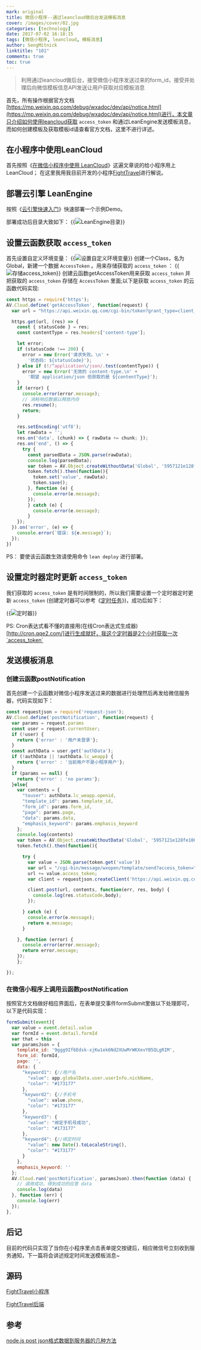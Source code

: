 ```yaml
---
mark: original
title: 微信小程序--通过leancloud做后台发送模板消息
cover: /images/cover/02.jpg
categories: [technology]
date: 2017-07-02 16:18:15
tags: [微信小程序, leancloud, 模板消息]
author: SengMitnick
linktitle: "101"
comments: true
toc: true
---
```

> 利用通过leancloud做后台，接受微信小程序发送过来的form_id，接受并处理后向微信模板信息API发送让用户获取对应模板消息

首先，所有操作根据官方文档[https://mp.weixin.qq.com/debug/wxadoc/dev/api/notice.html](https://mp.weixin.qq.com/debug/wxadoc/dev/api/notice.html)进行，本文章只介绍如何使用leancloud获取 `access_token` 和通过LeanEngine发送模板消息，而如何创建模板及获取模板id请查看官方文档，这里不进行详述。
<!--more-->

## 在小程序中使用LeanCloud
首先按照《[在微信小程序中使用 LeanCloud](https://leancloud.cn/docs/weapp.html)》这遍文章说的给小程序用上LeanCloud；
在这里我用我目前开发的小程序[FightTravel](https://github.com/smk17/FightTravel)进行解说。

## 部署云引擎 LeanEngine
按照《[云引擎快速入门](https://leancloud.cn/docs/leanengine_quickstart.html)》快速部署一个示例Demo。

部署成功后目录大致如下：
{{<img name="1.png" caption="LeanEngine目录" alt="LeanEngine目录">}}

## 设置云函数获取 `access_token`
首先设置自定义环境变量：
{{<img name="2.png" caption="设置自定义环境变量" alt="设置自定义环境变量">}}
创建一个Class，名为Global，新建一个数据 `AccessToken` 。用来存储获取的 `access_token` ：
{{<img name="3.png" caption="存储access_token" alt="存储access_token">}}
创建云函数getAccessToken用来获取 `access_token` 并把获取的 `access_token` 存储在 `AccessToken` 里面;以下是获取 `access_token` 的云函数代码实现:
~~~ js
const https = require('https');
AV.Cloud.define('getAccessToken', function(request) {
  var url = "https://api.weixin.qq.com/cgi-bin/token?grant_type=client_credential&appid="+process.env.APPID+"&secret="+process.env.APPSECRET;

  https.get(url, (res) => {
    const { statusCode } = res;
    const contentType = res.headers['content-type'];

    let error;
    if (statusCode !== 200) {
      error = new Error('请求失败。\n' +
        '状态码: ${statusCode}');
    } else if (!/^application\/json/.test(contentType)) {
      error = new Error('无效的 content-type.\n' +
        '期望 application/json 但获取的是 ${contentType}');
    }
    if (error) {
      console.error(error.message);
      // 消耗响应数据以释放内存
      res.resume();
      return;
    }

    res.setEncoding('utf8');
    let rawData = '';
    res.on('data', (chunk) => { rawData += chunk; });
    res.on('end', () => {
      try {
        const parsedData = JSON.parse(rawData);
        console.log(parsedData);
        var token = AV.Object.createWithoutData('Global', '5957121e128fe100582b6461');
        token.fetch().then(function(){
          token.set('value', rawData);
          token.save();
        }, function (e) {
          console.error(e.message);
        });
        } catch (e) {
          console.error(e.message);
        }
    });
  }).on('error', (e) => {
    console.error(`错误: ${e.message}`);
  });
})
~~~
PS： 要使该云函数生效请使用命令 `lean deploy` 进行部署。

## 设置定时器定时更新 `access_token`
我们获取的 `access_token` 是有时间限制的，所以我们需要设置一个定时器定时更新 `access_token` (创建定时器可以参考《[定时任务](https://leancloud.cn/docs/leanengine_cloudfunction_guide-node.html#定时任务)》)，成功后如下：

{{<img name="4.png" caption="定时器" alt="定时器">}}

PS: Cron表达式看不懂的直接用(在线Cron表达式生成器)[http://cron.qqe2.com/]进行生成就好，我这个定时器是2个小时获取一次`access_token`

## 发送模板消息
### 创建云函数postNotification
首先创建一个云函数对微信小程序发送过来的数据进行处理然后再发给微信服务器，代码实现如下：
~~~ js
const requestjson = require('request-json');
AV.Cloud.define('postNotification', function(request) {
  var params = request.params
  const user = request.currentUser;
  if (!user) {
    return {'error' : '用户未登录'};
  }
  const authData = user.get('authData');
  if (!authData || !authData.lc_weapp) {
    return {'error' : '当前用户不是小程序用户'};
  }
  if (params == null) {
    return {'error' : 'no params'};
  }else{
    var contents = {
      "touser": authData.lc_weapp.openid,  
      "template_id": params.template_id,         
      "form_id": params.form_id,
      "page": params.page,
      "data": params.data,
      "emphasis_keyword": params.emphasis_keyword
    };
    console.log(contents)
    var token = AV.Object.createWithoutData('Global', '5957121e128fe100582b6461');
    token.fetch().then(function(){

      try {
        var value = JSON.parse(token.get('value'))
        var url = "/cgi-bin/message/wxopen/template/send?access_token=";
        url += value.access_token;
        var client = requestjson.createClient('https://api.weixin.qq.com');

        client.post(url, contents, function(err, res, body) {
          console.log(res.statusCode,body);
        });

      } catch (e) {
        console.error(e.message);
        return e.message;
      }

    }, function (error) {
      console.error(error.message);
      return error.message;
    });
    };

});
~~~
### 在微信小程序上调用云函数postNotification
按照官方文档做好相应界面后，在表单提交事件formSubmit里做以下处理即可，以下是代码实现：
~~~ js
formSubmit(event){
  var value = event.detail.value
  var formId = event.detail.formId
  var that = this
  var paramsJson = {
    template_id: '9ggg9If6Edsk-xjKw1ek6Nd2XUwMrWKXevYB5QLgRIM',
    form_id: formId,
    page: '',
    data: {
      "keyword1": {//用户名
        "value": app.globalData.user.userInfo.nickName,
        "color": "#173177"
      },
      "keyword2": {//手机号
        "value": value.phone,
        "color": "#173177"
      },
      "keyword3": {
        "value": "绑定手机号成功",
        "color": "#173177"
      },
      "keyword4": {//绑定时间
        "value": new Date().toLocaleString(),
        "color": "#173177"
      }
    },
    emphasis_keyword: ''
  };
  AV.Cloud.run('postNotification', paramsJson).then(function (data) {
    // 调用成功，得到成功的应答 data
    console.log(data)
  }, function (err) {
    console.log(err)
  });
},
~~~

## 后记
目前的代码只实现了当你在小程序里点击表单提交按键后，相应微信号立刻收到服务通知，下一篇将会讲述规定时间发送模板消息~

## 源码
[FightTravel小程序](https://github.com/smk17/FightTravel)

[FightTravel后端](https://github.com/sengmitnick/FightTravel)

## 参考
[node.js post json格式数据到服务器的几种方法](http://yijiebuyi.com/blog/8221eb14c8482e7efd1868946e99ea7c.html)
